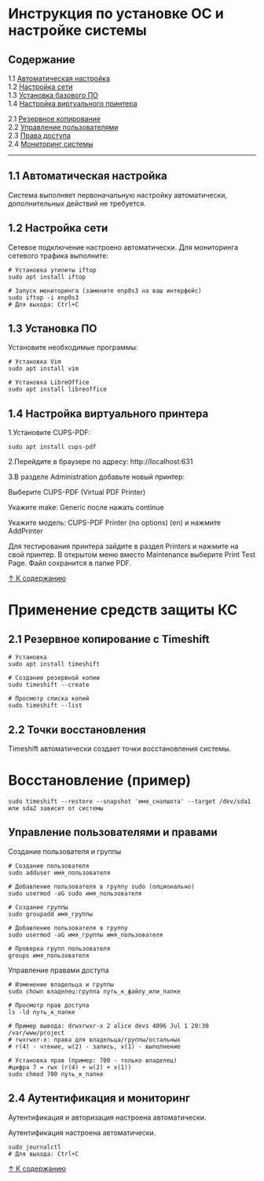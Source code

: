 # Инструкция по установке ОС и настройке системы

## Содержание
   1.1 [Автоматическая настройка](#1.1-Автоматическая-настройка)  
   1.2 [Настройка сети](#1.2-Настройка-сети)  
   1.3 [Установка базового ПО](#1.3-Установка-базового-по)  
   1.4 [Настройка виртуального принтера](#1.4-Настройка-виртуального-принтера)  

   2.1 [Резервное копирование](#2.1-Резервное-копирование-с-timeshift)  
   2.2 [Управление пользователями](#2.2-Управление-пользователями-и-группами)  
   2.3 [Права доступа](#2.3-Управление-правами-доступа)  
   2.4 [Мониторинг системы](#2.4-Мониторинг-системы)  

---

## 1.1 Автоматическая настройка
Система выполняет первоначальную настройку автоматически, дополнительных действий не требуется.

## 1.2 Настройка сети
Сетевое подключение настроено автоматически. Для мониторинга сетевого трафика выполните:

```
# Установка утилиты iftop
sudo apt install iftop

# Запуск мониторинга (замените enp0s3 на ваш интерфейс)
sudo iftop -i enp0s3
# Для выхода: Ctrl+C
```
## 1.3 Установка ПО
Установите необходимые программы:

```
# Установка Vim
sudo apt install vim

# Установка LibreOffice
sudo apt install libreoffice
```

## 1.4 Настройка виртуального принтера
1.Установите CUPS-PDF:
```
sudo apt install cups-pdf
```

2.Перейдите в браузере по адресу: http://localhost:631

3.В разделе Administration добавьте новый принтер:

Выберите CUPS-PDF (Virtual PDF Printer)

Укажите make: Generic после  нажать continue

Укажите модель: CUPS-PDF Printer (no options) (en) и нажмите AddPrinter

Для тестирования принтера зайдите в раздел Printers и нажмите на свой принтер. В открытом меню вместо Maintenance выберите Print Test Page. Файл сохранится в папке PDF.

[↑ К содержанию](#Содержание)

# Применение средств защиты КС

## 2.1 Резервное копирование с Timeshift
```
# Установка
sudo apt install timeshift

# Создание резервной копии
sudo timeshift --create

# Просмотр списка копий
sudo timeshift --list
```

## 2.2 Точки восстановления

Timeshift автоматически создает точки восстановления системы.

# Восстановление (пример)
```
sudo timeshift --restore --snapshot 'имя_снапшота' --target /dev/sda1 или sda2 зависит от системы
```

## Управление пользователями и правами

Создание пользователя и группы

```
# Создание пользователя
sudo adduser имя_пользователя

# Добавление пользователя в группу sudo (опционально)
sudo usermod -aG sudo имя_пользователя

# Создание группы
sudo groupadd имя_группы

# Добавление пользователя в группу
sudo usermod -aG имя_группы имя_пользователя

# Проверка групп пользователя
groups имя_пользователя
```

Управление правами доступа

```
# Изменение владельца и группы
sudo chown владелец:группа путь_к_файлу_или_папке

# Просмотр прав доступа
ls -ld путь_к_папке

# Пример вывода: drwxrwxr-x 2 alice devs 4096 Jul 1 20:30 /var/www/project
# rwxrwxr-x: права для владельца/группы/остальных
# r(4) - чтение, w(2) - запись, x(1) - выполнение

# Установка прав (пример: 700 - только владелец)
#цифра 7 = rwx (r(4) + w(2) + x(1))
sudo chmod 700 путь_к_папке
```

## 2.4 Аутентификация и мониторинг

Аутентификация и авторизация настроена автоматически.

Аутентификация настроена автоматически.

```
sudo journalctl
# Для выхода: Ctrl+C
```

[↑ К содержанию](#Содержание)

